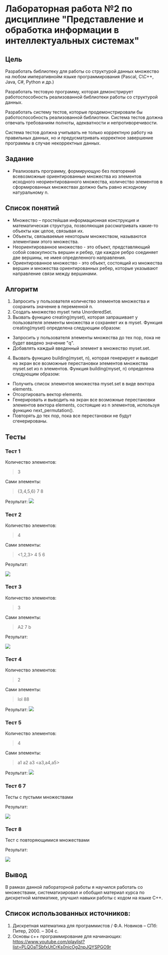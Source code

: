 # Лабораторная работа №2 по дисциплине "Представление и обработка информации в интеллектуальных системах"

## Цель
Разработать библиотеку для работы со структурой данных множество на любом императивнойм языке программирования (Pascal, C\C++, Java, C#, Python и др.)

Разработать тестовую программу, которая демонстрирует работоспособность реализованной библиотеки работы со структурой данных.

Разработать систему тестов, которые продемонстрировали бы работоспособность реализованной библиотеки. Система тестов должна отвечать требованиям полноты, адекватности и непротиворечивости.

Система тестов должна учитывать не только корректную работу на правильных данных, но и предусматривать корректное завершение программы в случае некорректных данных.
## Задание
- Реализовать программу, формирующую без повторений всевозможные ориентированные
множества из элементов исходного неориентированного множества, количество
элементов в сформированных множествах должно быть равно исходному натуральному n.

## Список понятий
* Множество – простейшая информационная конструкция и математическая структура, позволяющая рассматривать какие-то объекты как целое, связывая их.
* Объекты, связываемые некоторым множеством, называются элементами этого множества.
* Неориентированное множество  - это объект, представляющий собой совокупность вершин и ребер, где каждое ребро соединяет две вершины, не имея определенного направления.
* Ориентированное множество - это объект, состоящий из множества вершин и множества ориентированных ребер, которые указывают направление связи между вершинами.


## Алгоритм

1. Запросить у пользователя количество элементов множества и сохранить значение в переменной n.
2. Создать множество myset типа UnorderedSet.
3. Вызвать функцию creating(myset), которая запрашивает у пользователя элементы множества и сохраняет их в myset.  Функция creating(myset) определена следующим образом:
* Запросить у пользователя элементы множества до тех пор, пока не будет введено значение "q".
* Добавлять каждый введенный элемент в множество myset.set.
4. Вызвать функцию building(myset, n), которая генерирует и выводит на экран все возможные перестановки элементов множества myset.set из n элементов. Функция building(myset, n) определена следующим образом:
* Получить список элементов множества myset.set в виде вектора elements.
* Отсортировать вектор elements.
* Генерировать и выводить на экран все возможные перестановки элементов вектора elements, состоящие из n элементов, используя функцию next_permutation().
* Повторять до тех пор, пока все перестановки не будут сгенерированы.

## Тесты

### Тест 1
Количество элементов:
> 3  

Сами элементы: 
> {3,4,5,6} 7 8

Результат: 
<img src =https://github.com/iit-22170x/RPIIS/blob/%D0%93%D1%80%D0%B8%D0%BD%D1%8C_%D0%9D_%D0%90/sem2/lab2/img/2023-04-16_23-15-01.png >

### Тест 2
Количество элементов:
> 4

Сами элементы: 
> <1,2,3> 4 5 6 
 
 Результат: 

<img src =https://github.com/iit-22170x/RPIIS/blob/%D0%93%D1%80%D0%B8%D0%BD%D1%8C_%D0%9D_%D0%90/sem2/lab2/img/2023-04-16_23-21-16.png >


### Тест 3
Количество элементов:
> 3  

Сами элементы: 
> A2 7 b

Результат: 

<img src =https://github.com/iit-22170x/RPIIS/blob/%D0%93%D1%80%D0%B8%D0%BD%D1%8C_%D0%9D_%D0%90/sem2/lab2/img/2023-04-16_23-21-49.png>

### Тест 4
Количество элементов:
> 2

Сами элементы: 
> lol 88

Результат:
<img src =https://github.com/iit-22170x/RPIIS/blob/%D0%93%D1%80%D0%B8%D0%BD%D1%8C_%D0%9D_%D0%90/sem2/lab2/img/2023-04-16_23-22-14.png>

### Тест 5
Количество элементов:
> 4

Сами элементы: 
> a1 a2 a3  <a3,a4,a5>
 
 Результат: 
<img src =https://github.com/iit-22170x/RPIIS/blob/%D0%93%D1%80%D0%B8%D0%BD%D1%8C_%D0%9D_%D0%90/sem2/lab2/img/2023-04-16_23-22-47.png >

### Тест 6 7
Тесты с пустыми множествами

 Результат: 

<img src =https://github.com/iit-22170x/RPIIS/blob/%D0%93%D1%80%D0%B8%D0%BD%D1%8C_%D0%9D_%D0%90/sem2/lab2/img/2023-04-25_00-18-26.png >

### Тест 8
Тест c повторяющимися множествами

 Результат: 

<img src =https://github.com/iit-22170x/RPIIS/blob/%D0%93%D1%80%D0%B8%D0%BD%D1%8C_%D0%9D_%D0%90/sem2/lab2/img/2023-04-25_00-45-28.png >


## Вывод
В рамках данной лабораторной работы я научился работать со множествами, систематизировал и обобщил материал курса по дискретной математике, улучшил навыки работы с кодом на языке С++.

## Список использованных источников:
1. Дискретная математика для программистов / Ф.А. Новиков – СПб:
Питер, 2000. – 304 с.
2. Основы с++ программирование для начинающих: https://www.youtube.com/playlist?list=PLQOaTSbfxUtCrKs0nicOg2npJQYSPGO9r
